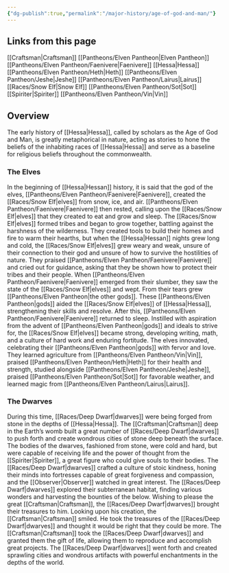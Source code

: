 ```yaml
---
{"dg-publish":true,"permalink":"/major-history/age-of-god-and-man/"}
---
```


## Links from this page
[[Craftsman\|Craftsman]]
[[Pantheons/Elven Pantheon\|Elven Pantheon]]
[[Pantheons/Elven Pantheon/Faenivere\|Faenivere]]
[[Hessa\|Hessa]]
[[Pantheons/Elven Pantheon/Heth\|Heth]]
[[Pantheons/Elven Pantheon/Jeshe\|Jeshe]]
[[Pantheons/Elven Pantheon/Lairus\|Lairus]]
[[Races/Snow Elf\|Snow Elf]]
[[Pantheons/Elven Pantheon/Sot\|Sot]]
[[Spiriter\|Spiriter]]
[[Pantheons/Elven Pantheon/Vin\|Vin]]
## Overview
The early history of [[Hessa\|Hessa]], called by scholars as the Age of God and Man, is greatly metaphorical in nature, acting as stories to hone the beliefs of the inhabiting races of [[Hessa\|Hessa]] and serve as a baseline for religious beliefs throughout the commonwealth. 
### The Elves
In the beginning of [[Hessa\|Hessan]] history, it is said that the god of the elves, [[Pantheons/Elven Pantheon/Faenivere\|Faenivere]], created the [[Races/Snow Elf\|elves]] from snow, ice, and air. [[Pantheons/Elven Pantheon/Faenivere\|Faenivere]] then rested, calling upon the [[Races/Snow Elf\|elves]] that they created to eat and grow and sleep. The [[Races/Snow Elf\|elves]] formed tribes and began to grow together, battling against the harshness of the wilderness. They created tools to build their homes and fire to warm their hearths, but when the [[Hessa\|Hessan]] nights grew long and cold, the [[Races/Snow Elf\|elves]] grew weary and weak, unsure of their connection to their god and unsure of how to survive the hostilities of nature. They praised [[Pantheons/Elven Pantheon/Faenivere\|Faenivere]] and cried out for guidance, asking that they be shown how to protect their tribes and their people. When [[Pantheons/Elven Pantheon/Faenivere\|Faenivere]] emerged from their slumber, they saw the state of the [[Races/Snow Elf\|elves]] and wept. From their tears grew [[Pantheons/Elven Pantheon\|the other gods]]. These [[Pantheons/Elven Pantheon\|gods]] aided the [[Races/Snow Elf\|elves]] of [[Hessa\|Hessa]], strengthening their skills and resolve. After this, [[Pantheons/Elven Pantheon/Faenivere\|Faenivere]] returned to sleep. Instilled with aspiration from the advent of [[Pantheons/Elven Pantheon\|gods]] and ideals to strive for, the [[Races/Snow Elf\|elves]] became strong, developing writing, math, and a culture of hard work and enduring fortitude. The elves innovated, celebrating their [[Pantheons/Elven Pantheon\|gods]] with fervor and love. They learned agriculture from [[Pantheons/Elven Pantheon/Vin\|Vin]], praised [[Pantheons/Elven Pantheon/Heth\|Heth]] for their health and strength, studied alongside [[Pantheons/Elven Pantheon/Jeshe\|Jeshe]], praised [[Pantheons/Elven Pantheon/Sot\|Sot]] for favorable weather, and learned magic from [[Pantheons/Elven Pantheon/Lairus\|Lairus]].
### The Dwarves
During this time, [[Races/Deep Dwarf\|dwarves]] were being forged from stone in the depths of [[Hessa\|Hessa]]. The [[Craftsman\|Craftsman]] deep in the Earth’s womb built a great number of [[Races/Deep Dwarf\|dwarves]] to push forth and create wondrous cities of stone deep beneath the surface. The bodies of the dwarves, fashioned from stone, were cold and hard, but were capable of receiving life and the power of thought from the [[Spiriter\|Spiriter]], a great figure who could give souls to their bodies. The [[Races/Deep Dwarf\|dwarves]] crafted a culture of stoic kindness, honing their minds into fortresses capable of great forgiveness and compassion, and the [[Observer\|Observer]] watched in great interest. The [[Races/Deep Dwarf\|dwarves]] explored their subterranean habitat, finding various wonders and harvesting the bounties of the below. Wishing to please the great [[Craftsman\|Craftsman]], the [[Races/Deep Dwarf\|dwarves]] brought their treasures to him. Looking upon his creation, the [[Craftsman\|Craftsman]] smiled. He took the treasures of the [[Races/Deep Dwarf\|dwarves]] and thought it would be right that they could be more. The [[Craftsman\|Craftsman]] took the [[Races/Deep Dwarf\|dwarves]] and granted them the gift of life, allowing them to reproduce and accomplish great projects. The [[Races/Deep Dwarf\|dwarves]] went forth and created sprawling cities and wondrous artifacts with powerful enchantments in the depths of the world.